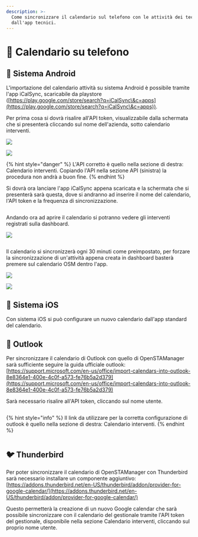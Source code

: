 ```yaml
---
description: >-
  Come sincronizzare il calendario sul telefono con le attività dei tecnici
  dall'app tecnici.
---
```


# 📲 Calendario su telefono

## 📱 Sistema Android

L'importazione del calendario attività su sistema Android è possibile tramite l'app iCalSync, scaricabile da playstore ([https://play.google.com/store/search?q=iCalSync\&c=apps](https://play.google.com/store/search?q=iCalSync\&c=apps)).

Per prima cosa si dovrà risalire all'API token, visualizzabile dalla schermata che si presenterà cliccando sul nome dell'azienda, sotto calendario interventi.

![](<../../.gitbook/assets/image (277).png>)

![](<../../.gitbook/assets/immagine (308).png>)

{% hint style="danger" %}
L'API corretto è quello nella sezione di destra: Calendario interventi. Copiando l'API nella sezione API (sinistra) la procedura non andrà a buon fine.
{% endhint %}

Si dovrà ora lanciare l'app iCalSync appena scaricata e la schermata che si presenterà sarà questa, dove si andranno ad inserire il nome del calendario, l'API token e la frequenza di sincronizzazione.

&#x20;                                                                 <img src="../../.gitbook/assets/spaces_fCJHdU9AEDiY8NImgnKk_uploads_git-blob-b5a831ed034b228d685a9a45670c5acdcae261c9_Screenshot_20220601-122916_iCalSync2.jpg" alt="" data-size="original">

Andando ora ad aprire il calendario si potranno vedere gli interventi registrati sulla dashboard.

![](<../../.gitbook/assets/immagine (311).png>)

&#x20;                                                          <img src="../../.gitbook/assets/Screenshot_20220601-123002_Calendar2 (1).jpg" alt="" data-size="original">

Il calendario si sincronizzerà ogni 30 minuti come preimpostato, per forzare la sincronizzazione di un'attività appena creata in dashboard basterà premere sul calendario OSM dentro l'app.

![](<../../.gitbook/assets/immagine (470).png>)

![](../../.gitbook/assets/montaggio.jpg)

## 📱 Sistema iOS

Con sistema iOS si può configurare un nuovo calendario dall'app standard del calendario.

## 📮 Outlook

Per sincronizzare il calendario di Outlook con quello di OpenSTAManager sarà sufficiente seguire la guida ufficiale outlook: [https://support.microsoft.com/en-us/office/import-calendars-into-outlook-8e8364e1-400e-4c0f-a573-fe76b5a2d379](https://support.microsoft.com/en-us/office/import-calendars-into-outlook-8e8364e1-400e-4c0f-a573-fe76b5a2d379)

Sarà necessario risalire all'API token, cliccando sul nome utente.

<figure><img src="../../.gitbook/assets/immagine (556).png" alt=""><figcaption></figcaption></figure>

{% hint style="info" %}
Il link da utilizzare per la corretta configurazione di outlook è quello nella sezione di destra: Calendario interventi.
{% endhint %}

<figure><img src="../../.gitbook/assets/immagine (289).png" alt=""><figcaption></figcaption></figure>

## 🐦 Thunderbird

Per poter sincronizzare il calendario di OpenSTAManager con Thunderbird sarà necessario installare un componente aggiuntivo: [https://addons.thunderbird.net/en-US/thunderbird/addon/provider-for-google-calendar/](https://addons.thunderbird.net/en-US/thunderbird/addon/provider-for-google-calendar/)

Questo permetterà la creazione di un nuovo Google calendar che sarà possibile sincronizzare con il calendario del gestionale tramite l'API token del gestionale, disponibile nella sezione Calendario interventi, cliccando sul proprio nome utente.

<figure><img src="../../.gitbook/assets/immagine (182).png" alt=""><figcaption></figcaption></figure>

<figure><img src="../../.gitbook/assets/immagine (243).png" alt=""><figcaption></figcaption></figure>

